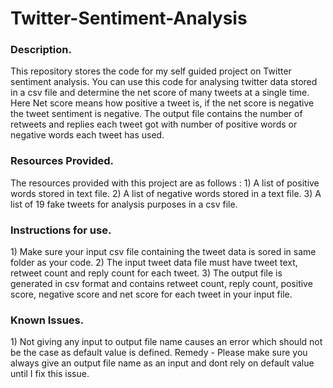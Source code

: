 <H1>Twitter-Sentiment-Analysis</H1>

<H3>Description.</H3>

This repository stores the code for my self guided project on Twitter sentiment analysis.
You can use this code for analysing twitter data stored in a csv file and determine the net score of many tweets at a single time.
Here Net score means how positive a tweet is, if the net score is negative the tweet sentiment is negative.
The output file contains the number of retweets and replies each tweet got with number of positive words or negative words each tweet has used.

<h3>Resources Provided.</h3>
The resources provided with this project are as follows : 
1) A list of positive words stored in text file.
2) A list of negative words stored in a text file.
3) A list of 19 fake tweets for analysis purposes in a csv file.

<h3>Instructions for use.</h3>
1) Make sure your input csv file containing the tweet data is sored in same folder as your code.
2) The input tweet data file must have tweet text, retweet count and reply count for each tweet.
3) The output file is generated in csv format and contains retweet count, reply count, positive score, negative score and net score for each tweet in your input file.

<h3>Known Issues.</h3>
1) Not giving any input to output file name causes an error which should not be the case as default value is defined. 
Remedy - Please make sure you always give an output file name as an input and dont rely on default value until I fix this issue. 
